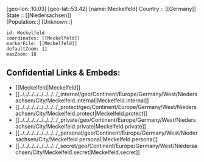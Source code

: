 ﻿---
location: [53.42,10.03] 
mapzoom: [7,12] 
mapmarker: city 
type: City
tags:
- geo/City


SpocWebEntityId: 32367
isDeleted: false
confidential: public

---
[geo-lon::10.03] 
[geo-lat::53.42] 
[name::Meckelfeld] 
Country :: [[Germany]]  
State :: [[Niedersachsen]]  
[Population::] 
[Unknown::] 


```leaflet
id: Meckelfeld
coordinates: [[Meckelfeld]] 
markerFile: [[Meckelfeld]] 
defaultZoom: 11 
maxZoom: 18
```


## Confidential Links & Embeds: 
- [[Meckelfeld|Meckelfeld]]  
- [[../../../../../../../../_internal/geo/Continent/Europe/Germany/West/Niedersachsen/City/Meckelfeld.internal|Meckelfeld.internal]] 
- [[../../../../../../../../_protect/geo/Continent/Europe/Germany/West/Niedersachsen/City/Meckelfeld.protect|Meckelfeld.protect]] 
- [[../../../../../../../../_private/geo/Continent/Europe/Germany/West/Niedersachsen/City/Meckelfeld.private|Meckelfeld.private]] 
- [[../../../../../../../../_personal/geo/Continent/Europe/Germany/West/Niedersachsen/City/Meckelfeld.personal|Meckelfeld.personal]] 
- [[../../../../../../../../_secret/geo/Continent/Europe/Germany/West/Niedersachsen/City/Meckelfeld.secret|Meckelfeld.secret]] 
